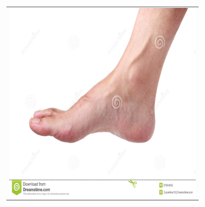 <html>

<head>

<title>FOOT FOR THOUGHT</title>

<link rel="stylesheet" href="style.css">

</head>

<body>


<table width="100%" height="100%" border="0">

<tr>

<td align="center" valign="center">

<img src="foot.jpg" width="939" height="499" border="0" alt="OMG BUCKET!" />

</td>

</tr>

</table>



<br />


</body>

</html>
